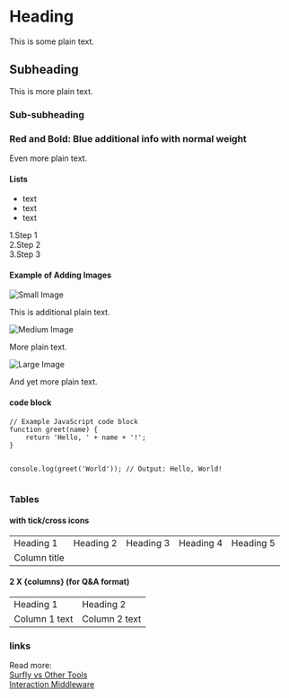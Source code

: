 # Heading

This is some plain text.

## Subheading

This is more plain text.

### Sub-subheading
### <span class="red bold">Red and Bold:</span> Blue additional info with normal weight

Even more plain text.

#### Lists
<!-- Red bullet points -->
<ul>
<li class="red bold"><a class="dark-gray normal-font">text</a></li>
<li class="red bold"><a class="dark-gray normal-font">text</a></li>
<li class="red bold"><a class="dark-gray normal-font">text</a></li>
</ul>

<!-- Red, bold numbers number sequence list -->
<span class="red bold">1.</span>Step 1<br>
<span class="red bold">2.</span>Step 2<br>
<span class="red bold">3.</span>Step 3<br>



#### Example of Adding Images

<div class=image-container>
<img class="small-image" src="https://demo.surfly.com/img/gif/you-them.gif" alt="Small Image">
</div>

This is additional plain text.

<div class=image-container>
<img class="medium-image" src="https://demo.surfly.com/img/gif/you-them.gif" alt="Medium Image">
</div>

More plain text.

<div class=image-container>
<img class="large-image" src="https://demo.surfly.com/img/gif/you-them.gif" alt="Large Image">
</div>

And yet more plain text.

#### code block

<div class="code-block">
    <pre><code class="language-javascript">// Example JavaScript code block
function greet(name) {
    return 'Hello, ' + name + '!';
}

console.log(greet('World')); // Output: Hello, World!
    </code></pre>
</div>

### Tables

#### with tick/cross icons

<table>
            <!-- Columns -->
            <tr>
                <!-- Row -->
                <td class="dark-blue-background lightest-gray bold table-header">Heading 1</td>
                <td class="dark-blue-background lightest-gray bold table-header">Heading 2</td>
                <td class="dark-blue-background lightest-gray bold table-header">Heading 3</td>
                <td class="dark-blue-background lightest-gray bold table-header">Heading 4</td>
                <td class="dark-blue-background lightest-gray bold table-header">Heading 5</td>
            </tr>
            <tr>
                <td class="light-blue-background lightest-gray table-column-header">Column title</td>
                <td class="lightest-red-background red table-icon cross-icon"></td>
                <td class="lightest-red-background red table-icon cross-icon"></td>
                <td class="lightest-green-background green table-icon tick-icon"></td>
                <td class="lightest-red-background red table-icon cross-icon"></td>
            </tr>
            </table>

#### 2 X {columns} (for Q&A format)

<table>
            <!-- Columns -->
            <tr>
                <!-- Row -->
                <td class="dark-blue-background lightest-gray bold table-header">Heading 1</td>
                <td class="dark-blue-background lightest-gray bold table-header">Heading 2</td>
            </tr>
            <tr>
                <td class="light-blue-background lightest-gray table-column-header">Column 1 text</td>
                <td class="lightest-green-background dark-gray">Column 2 text</td>
            </tr>
</table>

### links

Read more:<br>
[Surfly vs Other Tools](https://www.surfly.com/surfly-vs-co-browsing-tools/)<br>
[Interaction Middleware](https://www.surfly.com/interaction-middleware/)<br>